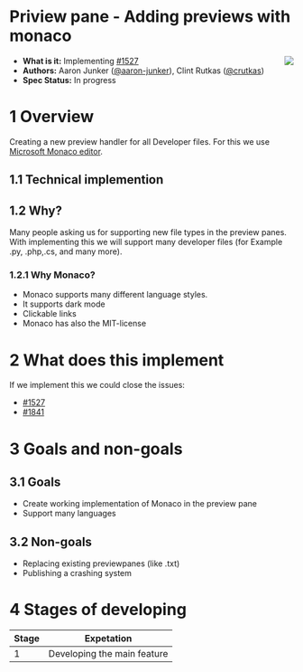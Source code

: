 # **Priview pane - Adding previews with monaco**

<img align="right" src="../images/Logo.png" />

- **What is it:** Implementing [#1527](https://github.com/microsoft/PowerToys/issues/1527)
- **Authors:** Aaron Junker ([@aaron-junker](https://github.com/aaron-junker)), Clint Rutkas ([@crutkas](https://github.com/crutkas))
- **Spec Status:** In progress

# 1 Overview

Creating a new preview handler for all Developer files. For this we use [Microsoft Monaco editor](https://github.com/microsoft/monaco-editor). 

## 1.1 Technical implemention 



## 1.2 Why?

Many people asking us for supporting new file types in the preview panes. With implementing this we will support many developer files (for Example .py, .php,.cs, and many more).

### 1.2.1 Why Monaco?

* Monaco supports many different language styles. 
* It supports dark mode
* Clickable links
* Monaco has also the MIT-license

# 2 What does this implement

If we implement this we could close the issues:

* [#1527](https://github.com/microsoft/PowerToys/issues/1527)
* [#1841](https://github.com/microsoft/PowerToys/issues/1841)
 
# 3 Goals and non-goals
## 3.1 Goals
 
* Create working implementation of Monaco in the preview pane
* Support many languages
 
## 3.2 Non-goals

* Replacing existing previewpanes (like .txt)
* Publishing a crashing system

# 4 Stages of developing
|Stage|Expetation|
|---|---|
|1|Developing the main feature|
<!-- in work by Aaron -->
